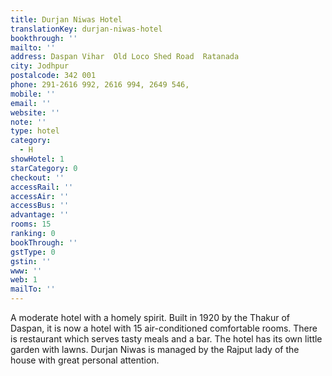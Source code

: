 ```yaml
---
title: Durjan Niwas Hotel
translationKey: durjan-niwas-hotel
bookthrough: ''
mailto: ''
address: Daspan Vihar  Old Loco Shed Road  Ratanada
city: Jodhpur
postalcode: 342 001
phone: 291-2616 992, 2616 994, 2649 546,
mobile: ''
email: ''
website: ''
note: ''
type: hotel
category:
  - H
showHotel: 1
starCategory: 0
checkout: ''
accessRail: ''
accessAir: ''
accessBus: ''
advantage: ''
rooms: 15
ranking: 0
bookThrough: ''
gstType: 0
gstin: ''
www: ''
web: 1
mailTo: ''
---
```







A moderate hotel with a homely spirit. Built in 1920 by the Thakur of Daspan, it is now a hotel with 15 air-conditioned comfortable rooms. There is restaurant which serves tasty meals and a bar.  The hotel has its own little garden with lawns. Durjan Niwas is managed by the Rajput lady of the house with great personal attention.